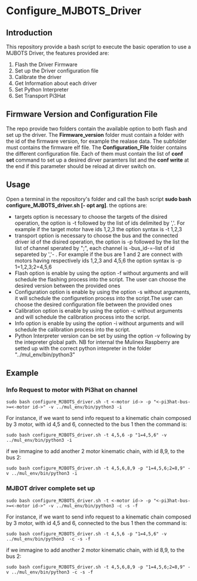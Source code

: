 # Configure_MJBOTS_Driver
## Introduction
This repository provide a bash script to execute the basic operation to use a MJBOTS Driver, the features provided are:
<ol>
  <li> Flash the Driver Firmware</li>
  <li> Set up the Driver configuration file</li>
  <li> Calibrate the driver</li>
  <li> Get Information about each driver  </li>
  <li> Set Python Interpreter  </li>
  <li> Set Transport Pi3Hat  </li>
</ol>

## Firmware Version and Configuration File
The repo provide two folders contain the available option to both flash and set up the driver. The **Firmware_version** folder must contain a folder with the id of the firmware version, for example the realase data. The subfolder must contains the firmware elf file.
The **Configuration_FIle** folder contains the different configuration file. Each of them must contain the list of **conf set** command to set up a desired dirver paramters list and the **conf write** at the end if this parameter should be reload at dirver switch on.

## Usage
Open a terminal in the repository's folder and call the bash script **sudo bash configure_MJBOTS_driver.sh [- opt arg]**. the options are:
<ul>
  <li>targets option is necessary to choose the targets of the disired operation, the option is -t followed by the list of ids delimited by ','. For example if the target motor have ids 1,2,3 the option syntax is -t 1,2,3</li>
  <li>transport option is necessary to choose the bus and the connected driver id of the disired operation, the option is -p followed by the list the list of channel sperated by ";", each channel is -bus_id-=-list of id separeted by ','- . For example if the bus are 1 and 2 are connect with motors having respectively ids 1,2,3 and 4,5,6 the option syntax is -p 1=1,2,3;2=4,5,6</li>
  <li> Flash option is enable by using the option -f without arguments and will schedule the flashing process into the script. The user can choose the desired version between the provided ones</li>
  <li> Configuration option is enable by using the option -s without arguments, it will schedule the configuretion process into the script.The user can choose the desired configuration file between the provided ones  </li>
  <li>Calibration option is enable by using the option -c without arguments and will schedule the calibration process into the script.</li>
  <li>Info option is enable by using the option -i without arguments and will schedule the calibration process into the script.</li> 
  <li>Python Interpreter version can be set by using the option -v following by the intepreter global path. NB for internal the Mulinex Raspberry are setted up with the correct python intepreter in the folder "../mul_env/bin/python3"</li>
</ul>


## Example 

### Info Request to motor  with Pi3hat on channel 

```sudo bash configure_MJBOTS_driver.sh -t <-motor id-> -p "<-pi3hat-bus->=<-motor id->" -v ../mul_env/bin/python3 -i```

For instance, if we want to send info request to a kinematic chain composed by 3 motor, with id 4,5 and 6, connected to the bus 1 then the command is:

```sudo bash configure_MJBOTS_driver.sh -t 4,5,6 -p "1=4,5,6" -v ../mul_env/bin/python3 -i```

if we immagine to add another 2 motor kinematic chain, with id 8,9, to the bus 2:

```sudo bash configure_MJBOTS_driver.sh -t 4,5,6,8,9 -p "1=4,5,6;2=8,9" -v ../mul_env/bin/python3 -i```


### MJBOT driver complete set up

```sudo bash configure_MJBOTS_driver.sh -t <-motor id-> -p "<-pi3hat-bus->=<-motor id->" -v ../mul_env/bin/python3 -c -s -f```

For instance, if we want to send info request to a kinematic chain composed by 3 motor, with id 4,5 and 6, connected to the bus 1 then the command is:

```sudo bash configure_MJBOTS_driver.sh -t 4,5,6 -p "1=4,5,6" -v ../mul_env/bin/python3  -c -s -f```

if we immagine to add another 2 motor kinematic chain, with id 8,9, to the bus 2:

```sudo bash configure_MJBOTS_driver.sh -t 4,5,6,8,9 -p "1=4,5,6;2=8,9" -v ../mul_env/bin/python3 -c -s -f```


